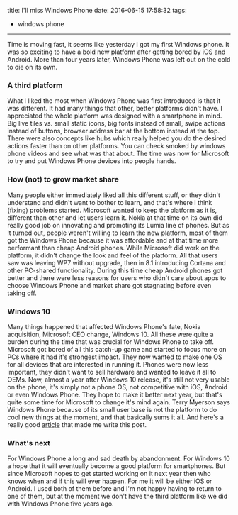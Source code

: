 title: I'll miss Windows Phone
date: 2016-06-15 17:58:32
tags:
- windows phone
---
Time is moving fast, it seems like yesterday I got my first Windows phone. It was so exciting to have a bold new platform after getting bored by iOS and Android. More than four years later, Windows Phone was left out on the cold to die on its own.
<!--more-->

### A third platform
What I liked the most when Windows Phone was first introduced is that it was different. It had many things that other, better platforms didn't have. I appreciated the whole platform was designed with a smartphone in mind. Big live tiles vs. small static icons, big fonts instead of small, swipe actions instead of buttons, browser address bar at the bottom instead at the top. There were also concepts like hubs which really helped you do the desired actions faster than on other platforms. You can check smoked by windows phone videos and see what was that about. The time was now for Microsoft to try and put Windows Phone devices into people hands.

### How (not) to grow market share
Many people either immediately liked all this different stuff, or they didn't understand and didn't want to bother to learn, and that's where I think (fixing) problems started. Microsoft wanted to keep the platform as it is, different than other and let users learn it. Nokia at that time on its own did really good job on innovating and promoting its Lumia line of phones. But as it turned out, people weren't willing to learn the new platform, most of them got the Windows Phone because it was affordable and at that time more performant than cheap Android phones. While Microsoft did work on the platform, it didn't change the look and feel of the platform. All that users saw was leaving WP7 without upgrade, then in 8.1 introducing Cortana and other PC-shared functionality. During this time cheap Android phones got better and there were less reasons for users who didn't care about apps to choose Windows Phone and market share got stagnating before even taking off.

### Windows 10
Many things happened that affected Windows Phone's fate, Nokia acquisition, Microsoft CEO change, Windows 10. All these were quite a burden during the time that was crucial for Windows Phone to take off. Microsoft got bored of all this catch-up game and started to focus more on PCs where it had it's strongest impact. They now wanted to make one OS for all devices that are interested in running it. Phones were now less important, they didn't want to sell hardware and wanted to leave it all to OEMs. Now, almost a year after Windows 10 release, it's still not very usable on the phone, it's simply not a phone OS, not competitive with iOS, Android or even Windows Phone. They hope to make it better next year, but that's quite some time for Microsoft to change it's mind again. Terry Myerson says Windows Phone because of its small user base is not the platform to do cool new things at the moment, and that basically sums it all. And here's a really good [article](http://www.theregister.co.uk/2016/05/27/windows_phone_history_special_report) that made me write this post.

### What's next
For Windows Phone a long and sad death by abandonment. For Windows 10 a hope that it will eventually become a good platform for smartphones. But since Microsoft hopes to get started working on it next year then who knows when and if this will ever happen. For me it will be either iOS or Android. I used both of them before and I'm not happy having to return to one of them, but at the moment we don't have the third platform like we did with Windows Phone five years ago.
